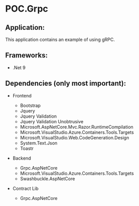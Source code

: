 # POC.Grpc

## Application:

This application contains an example of using gRPC.

## Frameworks:

- .Net 9

## Dependencies (only most important):

- Frontend
	- Bootstrap
	- Jquery
	- Jquery Validation
	- Jquery Validation Unobtrusive
	- Microsoft.AspNetCore.Mvc.Razor.RuntimeCompilation
	- Microsoft.VisualStudio.Azure.Containers.Tools.Targets
	- Microsoft.VisualStudio.Web.CodeGeneration.Design
	- System.Text.Json
	- Toastr

- Backend
	- Grpc.AspNetCore
	- Microsoft.VisualStudio.Azure.Containers.Tools.Targets
	- Swashbuckle.AspNetCore

- Contract Lib
	- Grpc.AspNetCore

